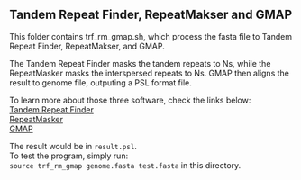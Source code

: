 ## Tandem Repeat Finder, RepeatMakser and GMAP

This folder contains trf_rm_gmap.sh, which process the fasta file to Tandem Repeat Finder, RepeatMakser, and GMAP.    

The Tandem Repeat Finder masks the tandem repeats to Ns, while the RepeatMasker masks the interspersed repeats to Ns. GMAP then aligns the result to genome file, outputing a PSL format file.    

To learn more about those three software, check the links below:  
[Tandem Repeat Finder](https://tandem.bu.edu/trf/trf.html)  
[RepeatMasker](http://www.repeatmasker.org/)   
[GMAP](http://research-pub.gene.com/gmap/)    

The result would be in `result.psl`.  
To test the program, simply run:   
`source trf_rm_gmap genome.fasta test.fasta` in this directory.
